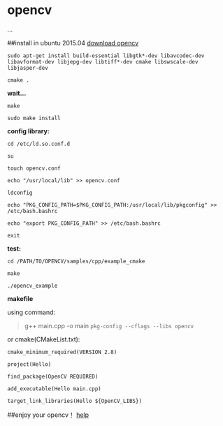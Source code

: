 # opencv
...

##install in ubuntu 2015.04
[download opencv](http://opencv.org)

`sudo apt-get install build-essential libgtk*-dev libavcodec-dev libavformat-dev libjepg-dev libtiff*-dev cmake libswscale-dev libjasper-dev`

`cmake .`

**wait...**

`make`

`sudo make install`

**config library:**

`cd /etc/ld.so.conf.d`

`su`

`touch opencv.conf`

`echo "/usr/local/lib" >> opencv.conf`

`ldconfig`

`echo "PKG_CONFIG_PATH=$PKG_CONFIG_PATH:/usr/local/lib/pkgconfig" >> /etc/bash.bashrc`

`echo "export PKG_CONFIG_PATH" >> /etc/bash.bashrc`

`exit`

**test:**

`cd /PATH/TO/OPENCV/samples/cpp/example_cmake`

`make`

`./opencv_example`

**makefile**

using command:

>g++ main.cpp -o main `pkg-config --cflags --libs opencv`

or cmake(CMakeList.txt):

`cmake_minimum_required(VERSION 2.8)`

`project(Hello)`

`find_package(OpenCV REQUIRED)`

`add_executable(Hello main.cpp)`

`target_link_libraries(Hello ${OpenCV_LIBS})`


##enjoy your opencv！
[help](www.douban.com/note/478450231)

